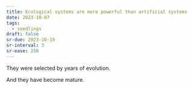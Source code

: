 ```yaml
---
title: Ecological systems are more powerful than artificial systems
date: 2023-10-07
tags:
  - seedlings
draft: false
sr-due: 2023-10-10
sr-interval: 3
sr-ease: 250
---
```

They were selected by years of evolution.

And they have become mature.